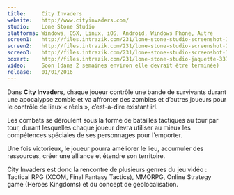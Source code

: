 ```yaml
---
title:     City Invaders
website:   http://www.cityinvaders.com/
studio:    Lone Stone Studio
platforms: Windows, OSX, Linux, iOS, Android, Windows Phone, Autre
screen1:   http://files.intrazik.com/231/lone-stone-studio-screenshot-1-3133-493-20150429-010104.jpg
screen2:   http://files.intrazik.com/231/lone-stone-studio-screenshot-2-3371-493-20150429-010105.jpg
screen3:   http://files.intrazik.com/231/lone-stone-studio-screenshot-3-3373-493-20150429-010105.jpg
boxart:    http://files.intrazik.com/231/lone-stone-studio-jaquette-3375-493-20150429-010105.png
video:     Soon (dans 2 semaines environ elle devrait être terminée)
release:   01/01/2016
---
```


Dans **City Invaders**, chaque joueur contrôle une bande de survivants durant une apocalypse zombie et va affronter des zombies et d’autres joueurs pour le contrôle de lieux « réels », c’est-à-dire existant irl.

Les combats se déroulent sous la forme de batailles tactiques au tour par tour, durant lesquelles chaque joueur devra utiliser au mieux les compétences spéciales de ses personnages pour l’emporter.

Une fois victorieux, le joueur pourra améliorer le lieu, accumuler des ressources, créer une alliance et étendre son territoire.

City Invaders est donc la rencontre de plusieurs genres du jeu vidéo : Tactical RPG (XCOM, Final Fantasy Tactics), MMORPG, Online Strategy game (Heroes Kingdoms) et du concept de géolocalisation.
